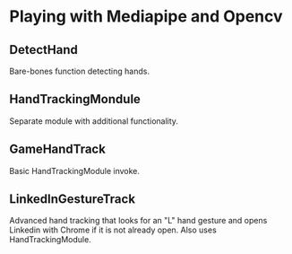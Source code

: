 # Playing with Mediapipe and Opencv
## DetectHand
Bare-bones function detecting hands.
## HandTrackingMondule
Separate module with additional functionality.
## GameHandTrack
Basic HandTrackingModule invoke.
## LinkedInGestureTrack
Advanced hand tracking that looks for an "L" hand gesture and opens Linkedin with Chrome if it is not already open. Also uses HandTrackingModule.
